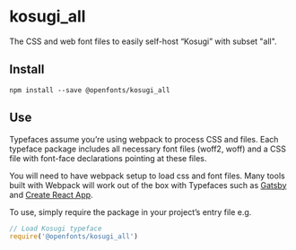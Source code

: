 
# kosugi_all

The CSS and web font files to easily self-host “Kosugi” with subset "all".

## Install

`npm install --save @openfonts/kosugi_all`

## Use

Typefaces assume you’re using webpack to process CSS and files. Each typeface
package includes all necessary font files (woff2, woff) and a CSS file with
font-face declarations pointing at these files.

You will need to have webpack setup to load css and font files. Many tools built
with Webpack will work out of the box with Typefaces such as [Gatsby](https://github.com/gatsbyjs/gatsby)
and [Create React App](https://github.com/facebookincubator/create-react-app).

To use, simply require the package in your project’s entry file e.g.

```javascript
// Load Kosugi typeface
require('@openfonts/kosugi_all')
```
